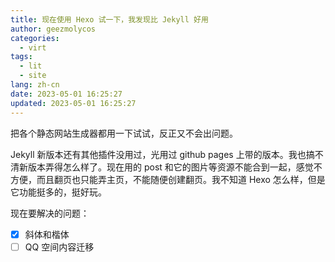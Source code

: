 ```yaml
---
title: 现在使用 Hexo 试一下，我发现比 Jekyll 好用
author: geezmolycos
categories:
  - virt
tags:
  - lit
  - site
lang: zh-cn
date: 2023-05-01 16:25:27
updated: 2023-05-01 16:25:27
---
```


把各个静态网站生成器都用一下试试，反正又不会出问题。

Jekyll 新版本还有其他插件没用过，光用过 github pages 上带的版本。我也搞不清新版本弄得怎么样了。现在用的 post 和它的图片等资源不能合到一起，感觉不方便，而且翻页也只能弄主页，不能随便创建翻页。我不知道 Hexo 怎么样，但是它功能挺多的，挺好玩。

现在要解决的问题：

- [x] 斜体和楷体
- [ ] QQ 空间内容迁移
